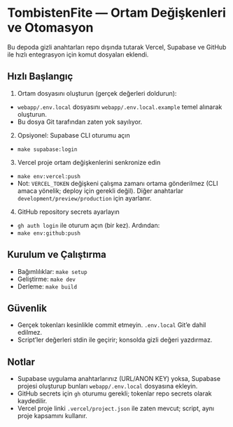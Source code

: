 # TombistenFite — Ortam Değişkenleri ve Otomasyon

Bu depoda gizli anahtarları repo dışında tutarak Vercel, Supabase ve GitHub ile hızlı entegrasyon için komut dosyaları eklendi.

## Hızlı Başlangıç

1) Ortam dosyasını oluşturun (gerçek değerleri doldurun):
- `webapp/.env.local` dosyasını `webapp/.env.local.example` temel alınarak oluşturun.
- Bu dosya Git tarafından zaten yok sayılıyor.

2) Opsiyonel: Supabase CLI oturumu açın
- `make supabase:login`

3) Vercel proje ortam değişkenlerini senkronize edin
- `make env:vercel:push`
- Not: `VERCEL_TOKEN` değişkeni çalışma zamanı ortama gönderilmez (CLI amaca yönelik; deploy için gerekli değil). Diğer anahtarlar `development/preview/production` için ayarlanır.

4) GitHub repository secrets ayarlayın
- `gh auth login` ile oturum açın (bir kez). Ardından:
- `make env:github:push`

## Kurulum ve Çalıştırma
- Bağımlılıklar: `make setup`
- Geliştirme: `make dev`
- Derleme: `make build`

## Güvenlik
- Gerçek tokenları kesinlikle commit etmeyin. `.env.local` Git’e dahil edilmez.
- Script’ler değerleri stdin ile geçirir; konsolda gizli değeri yazdırmaz.

## Notlar
- Supabase uygulama anahtarlarınız (URL/ANON KEY) yoksa, Supabase projesi oluşturup bunları `webapp/.env.local` dosyasına ekleyin.
- GitHub secrets için `gh` oturumu gerekli; tokenlar repo secrets olarak kaydedilir.
- Vercel proje linki `.vercel/project.json` ile zaten mevcut; script, aynı proje kapsamını kullanır.

